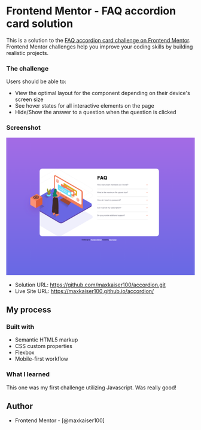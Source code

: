 # Frontend Mentor - FAQ accordion card solution

This is a solution to the [FAQ accordion card challenge on Frontend Mentor](https://www.frontendmentor.io/challenges/faq-accordion-card-XlyjD0Oam). Frontend Mentor challenges help you improve your coding skills by building realistic projects. 



### The challenge

Users should be able to:

- View the optimal layout for the component depending on their device's screen size
- See hover states for all interactive elements on the page
- Hide/Show the answer to a question when the question is clicked

### Screenshot

![](images/accordion.png)

- Solution URL: https://github.com/maxkaiser100/accordion.git
- Live Site URL: https://maxkaiser100.github.io/accordion/

## My process

### Built with

- Semantic HTML5 markup
- CSS custom properties
- Flexbox
- Mobile-first workflow


### What I learned

This one was my first challenge utilizing Javascript. Was really good!


## Author

- Frontend Mentor - [@maxkaiser100]

